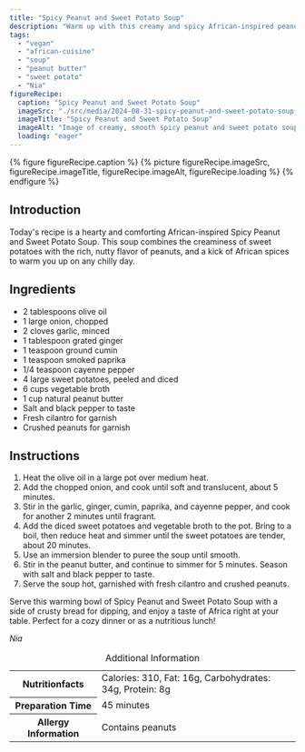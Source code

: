 ```yaml
---
title: "Spicy Peanut and Sweet Potato Soup"
description: "Warm up with this creamy and spicy African-inspired peanut and sweet potato soup, perfect for a cozy meal."
tags:
  - "vegan"
  - "african-cuisine"
  - "soup"
  - "peanut butter"
  - "sweet potato"
  - "Nia"
figureRecipe: 
  caption: "Spicy Peanut and Sweet Potato Soup"
  imageSrc: "./src/media/2024-08-31-spicy-peanut-and-sweet-potato-soup-4970.png"
  imageTitle: "Spicy Peanut and Sweet Potato Soup"
  imageAlt: "Image of creamy, smooth spicy peanut and sweet potato soup in a bowl on a rustic wooden table, garnished with cilantro and peanuts, beside crusty bread. Warm lighting enhances the inviting scene."
  loading: "eager"
---
```


{% figure figureRecipe.caption %}
{% picture figureRecipe.imageSrc, figureRecipe.imageTitle, figureRecipe.imageAlt, figureRecipe.loading %}
{% endfigure %}

## Introduction

Today's recipe is a hearty and comforting African-inspired Spicy Peanut and Sweet Potato Soup. This soup combines the creaminess of sweet potatoes with the rich, nutty flavor of peanuts, and a kick of African spices to warm you up on any chilly day.

## Ingredients

- 2 tablespoons olive oil
- 1 large onion, chopped
- 2 cloves garlic, minced
- 1 tablespoon grated ginger
- 1 teaspoon ground cumin
- 1 teaspoon smoked paprika
- 1/4 teaspoon cayenne pepper
- 4 large sweet potatoes, peeled and diced
- 6 cups vegetable broth
- 1 cup natural peanut butter
- Salt and black pepper to taste
- Fresh cilantro for garnish
- Crushed peanuts for garnish

## Instructions

1. Heat the olive oil in a large pot over medium heat.
2. Add the chopped onion, and cook until soft and translucent, about 5 minutes.
3. Stir in the garlic, ginger, cumin, paprika, and cayenne pepper, and cook for another 2 minutes until fragrant.
4. Add the diced sweet potatoes and vegetable broth to the pot. Bring to a boil, then reduce heat and simmer until the sweet potatoes are tender, about 20 minutes.
5. Use an immersion blender to puree the soup until smooth.
6. Stir in the peanut butter, and continue to simmer for 5 minutes. Season with salt and black pepper to taste.
7. Serve the soup hot, garnished with fresh cilantro and crushed peanuts.

Serve this warming bowl of Spicy Peanut and Sweet Potato Soup with a side of crusty bread for dipping, and enjoy a taste of Africa right at your table. Perfect for a cozy dinner or as a nutritious lunch!

*Nia*

<table><caption class='sr-only'>Additional Information</caption><tr><th>Nutritionfacts</th><td>Calories: 310, Fat: 16g, Carbohydrates: 34g, Protein: 8g&nbsp;</td></tr><tr><th>Preparation Time</th><td>45 minutes&nbsp;</td></tr><tr><th>Allergy Information</th><td>Contains peanuts&nbsp;</td></tr></table>

